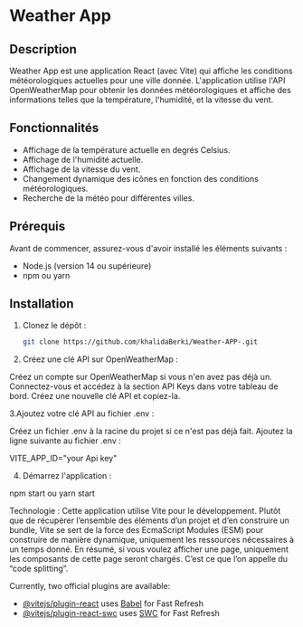 # Weather App

## Description

Weather App est une application React (avec Vite) qui affiche les conditions météorologiques actuelles pour une ville donnée. L'application utilise l'API OpenWeatherMap pour obtenir les données météorologiques et affiche des informations telles que la température, l'humidité, et la vitesse du vent.

## Fonctionnalités

- Affichage de la température actuelle en degrés Celsius.
- Affichage de l'humidité actuelle.
- Affichage de la vitesse du vent.
- Changement dynamique des icônes en fonction des conditions météorologiques.
- Recherche de la météo pour différentes villes.

## Prérequis

Avant de commencer, assurez-vous d'avoir installé les éléments suivants :

- Node.js (version 14 ou supérieure)
- npm ou yarn

## Installation

1. Clonez le dépôt :

   ```bash
   git clone https://github.com/khalidaBerki/Weather-APP-.git

2. Créez une clé API sur OpenWeatherMap :

Créez un compte sur OpenWeatherMap si vous n'en avez pas déjà un.
Connectez-vous et accédez à la section API Keys dans votre tableau de bord.
Créez une nouvelle clé API et copiez-la.

3.Ajoutez votre clé API au fichier .env :

Créez un fichier .env à la racine du projet si ce n'est pas déjà fait.
Ajoutez la ligne suivante au fichier .env :

VITE_APP_ID="your Api key"

4. Démarrez l'application :

npm start
ou
yarn start

Technologie :
Cette application utilise Vite pour le développement. Plutôt que de récupérer l’ensemble des éléments d’un projet et d’en construire un bundle, Vite se sert de la force des EcmaScript Modules (ESM) pour construire de manière dynamique, uniquement les ressources nécessaires à un temps donné. En résumé, si vous voulez afficher une page, uniquement les composants de cette page seront chargés. C’est ce que l’on appelle du “code splitting”.

Currently, two official plugins are available:

- [@vitejs/plugin-react](https://github.com/vitejs/vite-plugin-react/blob/main/packages/plugin-react/README.md) uses [Babel](https://babeljs.io/) for Fast Refresh
- [@vitejs/plugin-react-swc](https://github.com/vitejs/vite-plugin-react-swc) uses [SWC](https://swc.rs/) for Fast Refresh

